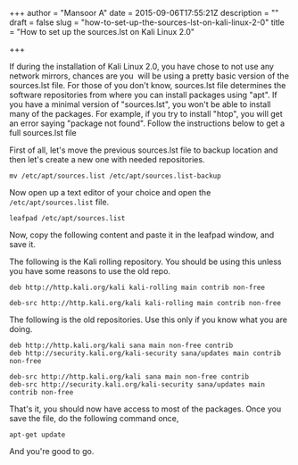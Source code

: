 +++
author = "Mansoor A"
date = 2015-09-06T17:55:21Z
description = ""
draft = false
slug = "how-to-set-up-the-sources-lst-on-kali-linux-2-0"
title = "How to set up the sources.lst on Kali Linux 2.0"

+++


If during the installation of Kali Linux 2.0, you have chose to not use any network mirrors, chances are you  will be using a pretty basic version of the sources.lst file. For those of you don't know, sources.lst file determines the software repositories from where you can install packages using "apt". If you have a minimal version of "sources.lst", you won't be able to install many of the packages. For example, if you try to install "htop", you will get an error saying "package not found". Follow the instructions below to get a full sources.lst file

First of all, let's move the previous sources.lst file to backup location and then let's create a new one with needed repositories.

```
mv /etc/apt/sources.list /etc/apt/sources.list-backup
```

Now open up a text editor of your choice and open the `/etc/apt/sources.list` file.

```
leafpad /etc/apt/sources.list
```

Now, copy the following content and paste it in the leafpad window, and save it.

The following is the Kali rolling repository. You should be using this unless you have some reasons to use the old repo.

```
deb http://http.kali.org/kali kali-rolling main contrib non-free

deb-src http://http.kali.org/kali kali-rolling main contrib non-free
```

The following is the old repositories. Use this only if you know what you are doing.

```
deb http://http.kali.org/kali sana main non-free contrib
deb http://security.kali.org/kali-security sana/updates main contrib non-free

deb-src http://http.kali.org/kali sana main non-free contrib
deb-src http://security.kali.org/kali-security sana/updates main contrib non-free
```

That's it, you should now have access to most of the packages. Once you save the file, do the following command once,

```
apt-get update
```

And you're good to go.

